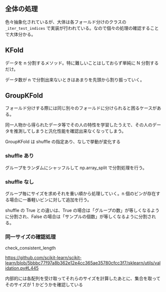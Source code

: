 ## 全体の処理

色々抽象化されているが、大体は各フォールド分けのクラスの `_iter_test_indices` で実装が行われている。なので個々の処理の確認することで大体分かる。

## KFold

データを n 分割するメソッド。特に難しいことはしておらず単純に N 分割するだけ。

データ数が n で分割出来ないときはあまりを先頭から割り振っていく。

## GroupKFold

フォールド分けする際には同じ別々のフォールドに分けられると困るケースがある。

同一人物から得られたデータ等でその人の特性を学習したうえで、その人のデータを推測してしまうと汎化性能を確認出来なくなってしまう。

GroupKFold は shuffle の指定あり、なしで挙動が変化する

### shuffle あり

グループをランダムにシャッフルして np.array_split で分割処理を行う。

### shuffle なし

グループ毎にサイズを求めそれを重い順から処理していく。n 個のビンが存在する場合に一番軽いビンに対して追加を行う。

shuffle の True との違いは、True の場合は「グループの数」が等しくなるように分割され、False の場合は「サンプルの個数」が等しくなるように分割される。

### 同一サイズの確認処理

check_consistent_length

https://github.com/scikit-learn/scikit-learn/blob/5bbbc77f97a8b362e12e4cc365ae35780cfcc3f7/sklearn/utils/validation.py#L445

内部的には各配列を受け取ってそれらのサイズを計算したあとに、集合を取ってそのサイズが 1 かどうかを確認している
